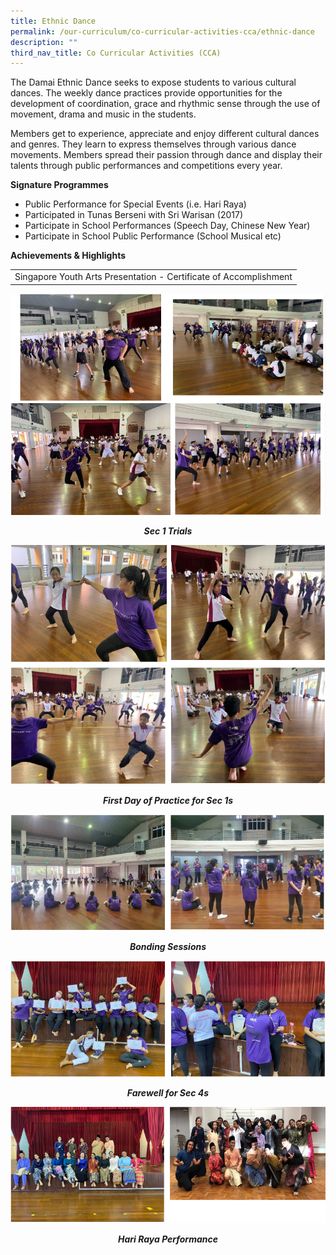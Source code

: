 ```yaml
---
title: Ethnic Dance
permalink: /our-curriculum/co-curricular-activities-cca/ethnic-dance
description: ""
third_nav_title: Co Curricular Activities (CCA)
---
```

<p>The Damai Ethnic Dance seeks to expose students to various cultural dances. The weekly dance practices provide opportunities for the development of coordination, grace and rhythmic sense through the use of movement, drama and music in the students.&nbsp;</p>
<p>Members get to experience, appreciate and enjoy different cultural dances and genres. They learn to express themselves through various dance movements. Members spread their passion through dance and display their talents through public performances and competitions every year.&nbsp;</p>
<p><strong>Signature Programmes</strong></p>
<ul>
<li>Public Performance for Special Events (i.e. Hari Raya)&nbsp;</li>
<li>Participated in Tunas Berseni with Sri Warisan (2017)</li>
<li>Participate in School Performances (Speech Day, Chinese New Year)&nbsp;</li>
<li>Participate in School Public Performance (School Musical etc)&nbsp;</li>
</ul>
<p><strong>Achievements</strong><strong>&nbsp;&amp; Highlights</strong></p>
<table>
<tbody>
<tr>
<td style="text-align: center;">Singapore Youth Arts Presentation - Certificate of Accomplishment</td>
</tr>
</tbody>
</table>
<img src="/images/ed1.png">
<p style="text-align: center;"><em><strong>Sec 1 Trials</strong></em></p>
<img src="/images/ed2.png">
<p style="text-align: center;"><em><strong>First Day of Practice for Sec 1s</strong></em></p>
<img src="/images/ed3.png">
<p style="text-align: center;"><em><strong>Bonding Sessions</strong></em></p>
<img src="/images/ed4.png">
<p style="text-align: center;"><em><strong>Farewell for Sec 4s</strong></em></p>
<img src="/images/ed5.png">
<p style="text-align: center;"><em><strong>Hari Raya Performance</strong></em></p>